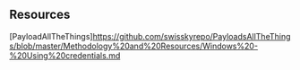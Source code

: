 ## Resources

[PayloadAllTheThings]https://github.com/swisskyrepo/PayloadsAllTheThings/blob/master/Methodology%20and%20Resources/Windows%20-%20Using%20credentials.md

